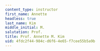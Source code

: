 ```yaml
---
content_type: instructor
first_name: Annette
headless: true
last_name: Kim
middle_initial: M.
salutation: Prof.
title: Prof. Annette M. Kim
uid: 4fdc2f44-984c-d6f6-4e65-f7cee55b5a9b
---
```

